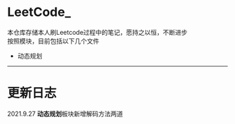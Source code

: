 # LeetCode_
本仓库存储本人刷Leetcode过程中的笔记，愿持之以恒，不断进步  
按照模块，目前包括以下几个文件
+ 动态规划

---
# 更新日志
2021.9.27 **动态规划**板块新增解码方法两道  
